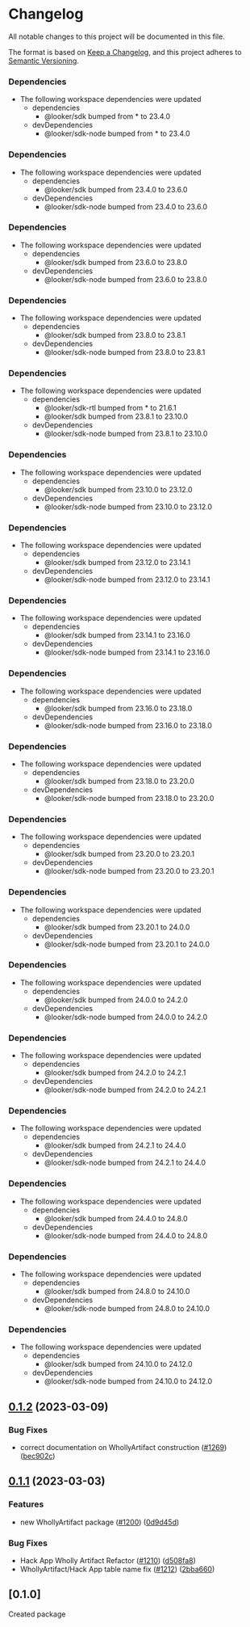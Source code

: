 # Changelog

All notable changes to this project will be documented in this file.

The format is based on [Keep a Changelog](https://keepachangelog.com/en/1.0.0/),
and this project adheres to [Semantic Versioning](https://semver.org/spec/v2.0.0.html).

### Dependencies

- The following workspace dependencies were updated
  - dependencies
    - @looker/sdk bumped from \* to 23.4.0
  - devDependencies
    - @looker/sdk-node bumped from \* to 23.4.0

### Dependencies

- The following workspace dependencies were updated
  - dependencies
    - @looker/sdk bumped from 23.4.0 to 23.6.0
  - devDependencies
    - @looker/sdk-node bumped from 23.4.0 to 23.6.0

### Dependencies

- The following workspace dependencies were updated
  - dependencies
    - @looker/sdk bumped from 23.6.0 to 23.8.0
  - devDependencies
    - @looker/sdk-node bumped from 23.6.0 to 23.8.0

### Dependencies

- The following workspace dependencies were updated
  - dependencies
    - @looker/sdk bumped from 23.8.0 to 23.8.1
  - devDependencies
    - @looker/sdk-node bumped from 23.8.0 to 23.8.1

### Dependencies

- The following workspace dependencies were updated
  - dependencies
    - @looker/sdk-rtl bumped from \* to 21.6.1
    - @looker/sdk bumped from 23.8.1 to 23.10.0
  - devDependencies
    - @looker/sdk-node bumped from 23.8.1 to 23.10.0

### Dependencies

- The following workspace dependencies were updated
  - dependencies
    - @looker/sdk bumped from 23.10.0 to 23.12.0
  - devDependencies
    - @looker/sdk-node bumped from 23.10.0 to 23.12.0

### Dependencies

- The following workspace dependencies were updated
  - dependencies
    - @looker/sdk bumped from 23.12.0 to 23.14.1
  - devDependencies
    - @looker/sdk-node bumped from 23.12.0 to 23.14.1

### Dependencies

- The following workspace dependencies were updated
  - dependencies
    - @looker/sdk bumped from 23.14.1 to 23.16.0
  - devDependencies
    - @looker/sdk-node bumped from 23.14.1 to 23.16.0

### Dependencies

- The following workspace dependencies were updated
  - dependencies
    - @looker/sdk bumped from 23.16.0 to 23.18.0
  - devDependencies
    - @looker/sdk-node bumped from 23.16.0 to 23.18.0

### Dependencies

- The following workspace dependencies were updated
  - dependencies
    - @looker/sdk bumped from 23.18.0 to 23.20.0
  - devDependencies
    - @looker/sdk-node bumped from 23.18.0 to 23.20.0

### Dependencies

- The following workspace dependencies were updated
  - dependencies
    - @looker/sdk bumped from 23.20.0 to 23.20.1
  - devDependencies
    - @looker/sdk-node bumped from 23.20.0 to 23.20.1

### Dependencies

* The following workspace dependencies were updated
  * dependencies
    * @looker/sdk bumped from 23.20.1 to 24.0.0
  * devDependencies
    * @looker/sdk-node bumped from 23.20.1 to 24.0.0

### Dependencies

* The following workspace dependencies were updated
  * dependencies
    * @looker/sdk bumped from 24.0.0 to 24.2.0
  * devDependencies
    * @looker/sdk-node bumped from 24.0.0 to 24.2.0

### Dependencies

* The following workspace dependencies were updated
  * dependencies
    * @looker/sdk bumped from 24.2.0 to 24.2.1
  * devDependencies
    * @looker/sdk-node bumped from 24.2.0 to 24.2.1

### Dependencies

* The following workspace dependencies were updated
  * dependencies
    * @looker/sdk bumped from 24.2.1 to 24.4.0
  * devDependencies
    * @looker/sdk-node bumped from 24.2.1 to 24.4.0

### Dependencies

* The following workspace dependencies were updated
  * dependencies
    * @looker/sdk bumped from 24.4.0 to 24.8.0
  * devDependencies
    * @looker/sdk-node bumped from 24.4.0 to 24.8.0

### Dependencies

* The following workspace dependencies were updated
  * dependencies
    * @looker/sdk bumped from 24.8.0 to 24.10.0
  * devDependencies
    * @looker/sdk-node bumped from 24.8.0 to 24.10.0

### Dependencies

* The following workspace dependencies were updated
  * dependencies
    * @looker/sdk bumped from 24.10.0 to 24.12.0
  * devDependencies
    * @looker/sdk-node bumped from 24.10.0 to 24.12.0

## [0.1.2](https://github.com/looker-open-source/sdk-codegen/compare/wholly-artifact-v0.1.1...wholly-artifact-v0.1.2) (2023-03-09)

### Bug Fixes

- correct documentation on WhollyArtifact construction ([#1269](https://github.com/looker-open-source/sdk-codegen/issues/1269)) ([bec902c](https://github.com/looker-open-source/sdk-codegen/commit/bec902c511c77e02d49239e94f68fd91d2c38106))

## [0.1.1](https://github.com/looker-open-source/sdk-codegen/compare/wholly-artifact-v0.1.0...wholly-artifact-v0.1.1) (2023-03-03)

### Features

- new WhollyArtifact package ([#1200](https://github.com/looker-open-source/sdk-codegen/issues/1200)) ([0d9d45d](https://github.com/looker-open-source/sdk-codegen/commit/0d9d45de07b461554739d847b7b312909228adf5))

### Bug Fixes

- Hack App Wholly Artifact Refactor ([#1210](https://github.com/looker-open-source/sdk-codegen/issues/1210)) ([d508fa8](https://github.com/looker-open-source/sdk-codegen/commit/d508fa878ca23f6ed298359d3ec1b25a3f333fac))
- WhollyArtifact/Hack App table name fix ([#1212](https://github.com/looker-open-source/sdk-codegen/issues/1212)) ([2bba660](https://github.com/looker-open-source/sdk-codegen/commit/2bba660a6d9fa135eade144900bac5e5e5e180d7))

## [0.1.0]

Created package
